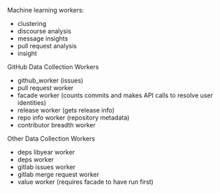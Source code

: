 Machine learning workers: 
 - clustering 
 - discourse analysis
 - message insights
 - pull request analysis
 - insight 
 
GitHub Data Collection Workers 
 - github_worker (issues)
 - pull request worker 
 - facade worker (counts commits and makes API calls to resolve user identities)
 - release worker (gets release info)
 - repo info worker (repository metadata)
 - contributor breadth worker
 
Other Data Collection Workers 
 - deps libyear worker
 - deps worker
 - gitlab issues worker
 - gitlab merge request worker
 - value worker (requires facade to have run first)
 
